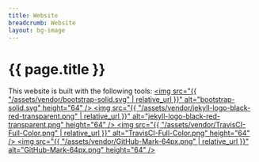 ```yaml
---
title: Website
breadcrumb: Website
layout: bg-image
---
```

# {{ page.title }}

This website is built with the following tools:
<a href="https://getbootstrap.com" target="\_blank">
  <img src="{{ "/assets/vendor/bootstrap-solid.svg" | relative_url }}"
  alt="bootstrap-solid.svg" height="64" />
</a>
<a href="https://jekyllrb.com/" target="\_blank">
  <img src="{{ "/assets/vendor/jekyll-logo-black-red-transparent.png" | relative_url }}"
  alt="jekyll-logo-black-red-transparent.png" height="64" />
</a>
<a href="https://travis-ci.com/" target="\_blank">
  <img src="{{ "/assets/vendor/TravisCI-Full-Color.png" | relative_url }}"
  alt="TravisCI-Full-Color.png" height="64" />
</a>
<a href="https://github.com/" target="\_blank">
  <img src="{{ "/assets/vendor/GitHub-Mark-64px.png" | relative_url }}"
  alt="GitHub-Mark-64px.png" height="64" />
</a>
